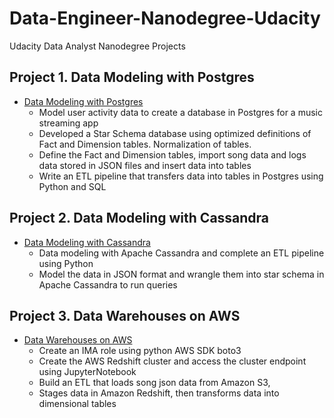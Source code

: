 # Data-Engineer-Nanodegree-Udacity
Udacity Data Analyst Nanodegree Projects

## Project 1. Data Modeling with Postgres
- <A href='https://github.com/yumengdong/Data-Engineer-Nanodegree-Udacity/blob/master/Project_data%20modeling%20with%20postgres/README.md'>Data Modeling with Postgres</A><BR>
  - Model user activity data to create a database in Postgres for a music streaming app
  - Developed a Star Schema database using optimized definitions of Fact and Dimension tables. Normalization of tables.
  - Define the Fact and Dimension tables, import song data and logs data stored in JSON files and insert data into tables
  - Write an ETL pipeline that transfers data into tables in Postgres using Python and SQL
  
## Project 2. Data Modeling with Cassandra
- <A href='https://github.com/yumengdong/Data-Engineer-Nanodegree-Udacity/blob/master/Project_Data%20Modeling%20with%20Apache%20Cassandra/Project_1B_%20Project_Template.ipynb'>Data Modeling with Cassandra</A><BR>
	- Data modeling with Apache Cassandra and complete an ETL pipeline using Python
  - Model the data in JSON format and wrangle them into star schema in Apache Cassandra to run queries

## Project 3. Data Warehouses on AWS
- <A href='https://github.com/yumengdong/Data-Engineer-Nanodegree-Udacity/blob/master/Project_Data%20Warehouse/README.md'>Data Warehouses on AWS</A><BR>
  - Create an IMA role using python AWS SDK boto3
  - Create the AWS Redshift cluster and access the cluster endpoint using JupyterNotebook
  - Build an ETL that loads song json data from Amazon S3, 
  - Stages data in Amazon Redshift, then transforms data into dimensional tables

